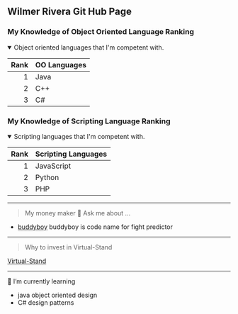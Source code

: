 
## Wilmer Rivera Git Hub Page
### My Knowledge of Object Oriented Language Ranking 

<details open>
<summary>Object oriented languages that I'm competent with.</summary> 

| Rank | OO Languages  |
|-----:|---------------|
|     1|    Java       |
|     2|    C++        |
|     3|    C#         |

</details>


### My Knowledge of Scripting Language Ranking 

<details open>
<summary>Scripting languages that I'm competent with.</summary> 

| Rank | Scripting Languages  |
|-----:|---------------|
|     1|    JavaScript |
|     2|    Python     |
|     3|    PHP        |

</details>

---


  > My money maker
  💬 Ask me about ...

 - [buddyboy](https://github.com/wilmer88/buddyboy/)
   buddyboy is code name for fight predictor


---
 > Why to invest in Virtual-Stand
 
 [Virtual-Stand](https://github.com/wilmer88/taco-stand/)
 
---
🌱 I’m currently learning 
- java object oriented design
- C# design patterns




<!--
**wilmer88/wilmer88** is a ✨ _special_ ✨ repository because its `README.md` (this file) appears on your GitHub profile.

Here are some ideas to get you started:

- 🔭 I’m currently working on ...
- 🌱 I’m currently learning ...
- 👯 I’m looking to collaborate on ...
- 🤔 I’m looking for help with ...
- 💬 Ask me about ...
- 📫 How to reach me: ...
- 😄 Pronouns: ...
- ⚡ Fun fact: ...
-->
